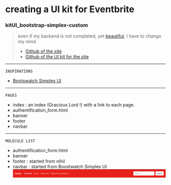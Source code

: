 # creating a UI kit for Eventbrite


### kitUI_bootstrap-simplex-custom
>even if my backend is not completed, yet [beautiful](https://eventbritebytg.herokuapp.com/), I have to change my mind
>* [Github of the site](https://github.com/drguichard/Eventbrite)
>* [Github of the UI kit for the site](https://github.com/drguichard/kitUI_bootstrap-simplex-custom)



---------------------------------------------------------------------------------------------------------------------------------------------------------------------------------------

	INSPIRATIONS
- [Bootswatch Simplex UI](https://bootswatch.com/simplex/ )

---------------------------------------------------------------------------------------------------------------------------------------------------------------------------------------
	PAGES

* index : an index (Gracious Lord !) with a link to each page.
* authentification_form.html
* banner
* footer
* navbar 


---------------------------------------------------------------------------------------------------------------------------------------------------------------------------------------
	MOLECULE LIST

* authentification_form.html
* banner
* footer : started from nihil
* navbar : started from Boostwatch Simplex UI
![My navbar](img/navbar8767.png)
